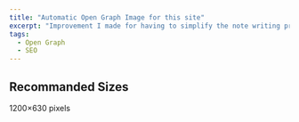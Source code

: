```yaml
---
title: "Automatic Open Graph Image for this site"
excerpt: "Improvement I made for having to simplify the note writing process"
tags:
  - Open Graph
  - SEO
---
```




## Recommanded Sizes
1200×630 pixels